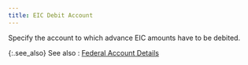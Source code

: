 ```yaml
---
title: EIC Debit Account
---
```



Specify the account to which advance EIC amounts have to be debited.


{:.see_also}
See also
: [Federal  Account Details](JavaScript:RelatedTopics1.Click())<!--Metadata type="DesignerControl" startspan
<object CLASSID="clsid:ADB880A6-D8FF-11CF-9377-00AA003B7A11"
	ID=RelatedTopics1
	TYPE="application/x-oleobject">
</object>-->

<object classid="clsid:ADB880A6-D8FF-11CF-9377-00AA003B7A11" id="RelatedTopics1" type="application/x-oleobject"> 
 <param name="Command" value="Related Topics">
<param name="Window" value="second">
<param name="Item1" value="Federal Account Details;{{site.prl_chm}}/setup/federal-account-setup/federal_account_setup.html">
</object><!--Metadata type="DesignerControl" endspan-->
